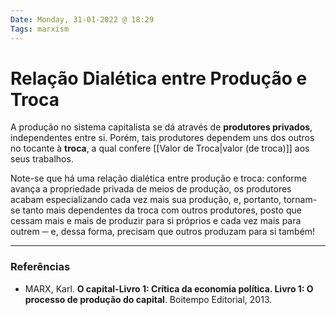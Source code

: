 ```yaml
---
Date: Monday, 31-01-2022 @ 18:29
Tags: marxism
---
```

# Relação Dialética entre Produção e Troca
A produção no sistema capitalista se dá através de **produtores privados**, independentes entre si. Porém, tais produtores dependem uns dos outros no tocante à **troca**, a qual confere [[Valor de Troca|valor (de troca)]] aos seus trabalhos.

Note-se que há uma relação dialética entre produção e troca: conforme avança a propriedade privada de meios de produção, os produtores acabam especializando cada vez mais sua produção, e, portanto, tornam-se tanto mais dependentes da troca com outros produtores, posto que cessam mais e mais de produzir para si próprios e cada vez mais para outrem ─ e, dessa forma, precisam que outros produzam para si também!

---
### Referências
- MARX, Karl. **O capital-Livro 1: Crítica da economia política. Livro 1: O processo de produção do capital**. Boitempo Editorial, 2013.
